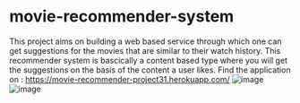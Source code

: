 # movie-recommender-system
This project aims on building a web based service through which one can get suggestions for the movies that are similar to their watch history. This recommender system is bascically a content based type where you will get the suggestions on the basis of the content a user likes.
Find the application on : https://movie-recommender-project31.herokuapp.com/
![image](https://user-images.githubusercontent.com/82857542/128158190-13f45d64-7f78-4cd0-89d0-fcab2dd587f9.png)
![image](https://user-images.githubusercontent.com/82857542/128158203-3776a04a-5580-41f9-ae79-513e6c857550.png)


